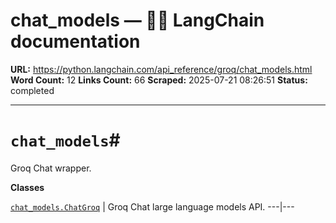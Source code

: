 # chat_models — 🦜🔗 LangChain  documentation

**URL:** https://python.langchain.com/api_reference/groq/chat_models.html
**Word Count:** 12
**Links Count:** 66
**Scraped:** 2025-07-21 08:26:51
**Status:** completed

---

# `chat_models`\#

Groq Chat wrapper.

**Classes**

[`chat_models.ChatGroq`](https://python.langchain.com/api_reference/groq/chat_models/langchain_groq.chat_models.ChatGroq.html#langchain_groq.chat_models.ChatGroq "langchain_groq.chat_models.ChatGroq") | Groq Chat large language models API.   ---|---